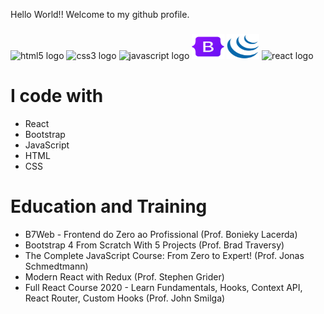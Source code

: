 <p align="left">Hello World!! Welcome to my github profile.</p>

###
<div align="left">
  <img src="https://cdn.jsdelivr.net/gh/devicons/devicon/icons/html5/html5-original.svg" height="40" width="52" alt="html5 logo"  />
  <img src="https://cdn.jsdelivr.net/gh/devicons/devicon/icons/css3/css3-original.svg" height="40" width="52" alt="css3 logo"  />
  <img src="https://cdn.jsdelivr.net/gh/devicons/devicon/icons/javascript/javascript-original.svg" height="40" width="52" alt="javascript logo"  />
  <img src="https://github.com/devicons/devicon/blob/v2.15.1/icons/bootstrap/bootstrap-original.svg" height="40" width="52" alt="bootstrap logo"  />
  <img src="https://github.com/devicons/devicon/blob/v2.15.1/icons/jquery/jquery-original.svg" height="40" width="52" alt="jquery logo"  />
  <img src="https://cdn.jsdelivr.net/gh/devicons/devicon/icons/react/react-original.svg" height="40" width="52" alt="react logo"  />
</div>

###
<h1 align="left">I code with</h1>
<ul>
    <li>React</li>
    <li>Bootstrap</li>
    <li>JavaScript</li>
    <li>HTML</li>
    <li>CSS</li> 
</ul>

###
<h1 align="left">Education and Training</h1>
  <ul>
    <li>B7Web - Frontend do Zero ao Profissional (Prof. Bonieky Lacerda)</li>
    <li>Bootstrap 4 From Scratch With 5 Projects (Prof. Brad Traversy)</li>
    <li>The Complete JavaScript Course: From Zero to Expert! (Prof. Jonas Schmedtmann)</li>
    <li>Modern React with Redux (Prof. Stephen Grider)</li> 
    <li>Full React Course 2020 - Learn Fundamentals, Hooks, Context API, React Router, Custom Hooks (Prof. John Smilga)</li>
  </ul>
